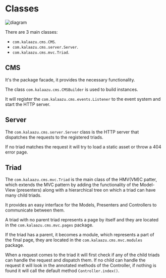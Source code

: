 Classes
=======

![diagram](uml/Classes.png)

There are 3 main classes:

* `com.kalaazu.cms.CMS`.
* `com.kalaazu.cms.server.Server`.
* `com.kalaazu.cms.mvc.Triad`.

CMS
---

It's the package facade, it provides the necessary functionality.

The class `com.kalaazu.cms.CMSBuilder` is used to build instances.

It will register the `com.kalaazu.cms.events.Listener` to the event
system and start the HTTP server.

Server
------

The `com.kalaazu.cms.server.Server` class is the HTTP server that
dispatches the requests to the registered triads.

If no triad matches the request it will try to load a static asset
or throw a 404 error page.

Triad
-----

The `com.kalaazu.cms.mvc.Triad` is the main class of the
HMV(VM)C patter, which extends the MVC pattern by adding the
functionality of the Model-View (presenters) along with
a hierarchical tree on which a triad can have many child triads.

It provides an easy interface for the Models, Presenters and Controllers
to communicate between them.

A triad with no parent triad represents a page by itself and
they are located in the `com.kalaazu.cms.mvc.pages` package.

If the triad has a parent, it becomes a module, which represents
a part of the final page, they are located in the
`com.kalaazu.cms.mvc.modules` package.

When a request comes to the triad it will first check if
any of the child triads can handle the request and dispatch them.
If no child can handle the request it will look in the annotated
methods of the Controller, if nothing is found it will
call the default method `Controller.index()`.
